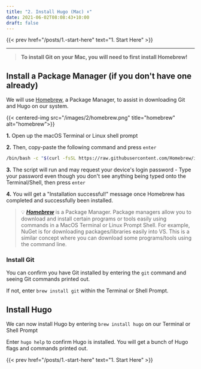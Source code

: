 ```yaml
---
title: "2. Install Hugo (Mac) ⬇"
date: 2021-06-02T08:08:43+10:00
draft: false
---
```


<!-- {{< next-prev 
    prev-href="/posts/1.-start-here" 
    prev-text="1. Start Here"
    next-href="/posts/3.-create-a-new-hugo-project/" 
    next-text="3. Create a new Hugo Project"
    >}} -->
{{< prev 
    href="/posts/1.-start-here" 
    text="1. Start Here"
    >}}

---

> **To install Git on your Mac, you will need to first install Homebrew!**

## Install a Package Manager (if you don't have one already)

We will use [Homebrew](https://brew.sh/), a Package Manager, to assist in downloading Git and Hugo on our system.

{{< centered-img src="/images/2/homebrew.png" title="homebrew" alt="homebrew">}}

**1.** Open up the macOS Terminal or Linux shell prompt

**2.** Then, copy-paste the following command and press `enter`

```bash
/bin/bash -c "$(curl -fsSL https://raw.githubusercontent.com/Homebrew/install/HEAD/install.sh)"
```

**3.** The script will run and may request your device's login password
    - Type your password even though you don't see anything being typed onto the Terminal/Shell, then press `enter`


**4.** You will get a "Installation successful!" message once Homebrew has completed and successfully been installed.

> 💡 ***[Homebrew](https://brew.sh/)*** is a Package Manager. Package managers allow you to download and install certain programs or tools easily using commands in a MacOS Terminal or Linux Prompt Shell. For example, NuGet is for downloading packages/libraries easily into VS. This is a similar concept where you can download some programs/tools using the command line.

### Install Git

You can confirm you have Git installed by entering the `git` command and seeing Git commands printed out.

If not, enter `brew install git` within the Terminal or Shell Prompt.

## Install Hugo

We can now install Hugo by entering `brew install hugo` on our Terminal or Shell Prompt

Enter `hugo help` to confirm Hugo is installed. You will get a bunch of Hugo flags and commands printed out.

<!-- {{< next-prev 
    prev-href="/posts/1.-start-here" 
    prev-text="1. Start Here"
    next-href="/posts/3.-create-a-new-hugo-project/" 
    next-text="3. Create a new Hugo Project"
    >}} -->
{{< prev 
    href="/posts/1.-start-here" 
    text="1. Start Here"
    >}}
